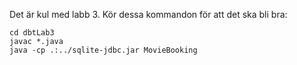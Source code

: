 Det är kul med labb 3. Kör dessa kommandon för att det ska bli bra:

	cd dbtLab3
	javac *.java
	java -cp .:../sqlite-jdbc.jar MovieBooking
